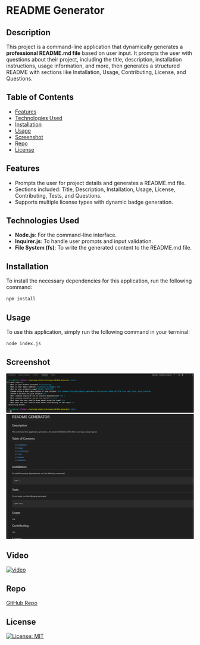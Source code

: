 # README Generator

## Description

This project is a command-line application that dynamically generates a **professional README.md file** based on user input. It prompts the user with questions about their project, including the title, description, installation instructions, usage information, and more, then generates a structured README with sections like Installation, Usage, Contributing, License, and Questions.

## Table of Contents
- [Features](#features)
- [Technologies Used](#technologies-used)
- [Installation](#installation)
- [Usage](#usage)
- [Screenshot](#screenshot)
- [Repo](#repo)
- [License](#license)

## Features
- Prompts the user for project details and generates a README.md file.
- Sections included: Title, Description, Installation, Usage, License, Contributing, Tests, and Questions.
- Supports multiple license types with dynamic badge generation.
  
## Technologies Used
- **Node.js**: For the command-line interface.
- **Inquirer.js**: To handle user prompts and input validation.
- **File System (fs)**: To write the generated content to the README.md file.

## Installation

To install the necessary dependencies for this application, run the following command:

```bash
npm install
```

## Usage

To use this application, simply run the following command in your terminal:

```bash
node index.js
```

## Screenshot

![bash](./image/gbssc.png)
![readme](./image/rmfss.png)

 ## Video

[![video](https://i.sstatic.net/Vp2cE.png)](https://drive.google.com/file/d/1reuWJo3t4hkvgzMTWPRhyB3aiQzIw3z6/view)

## Repo

[GitHub Repo](https://github.com/briansotolago/README-Generator)

## License

[![License: MIT](https://img.shields.io/badge/License-MIT-yellow.svg)](https://opensource.org/licenses/MIT)
